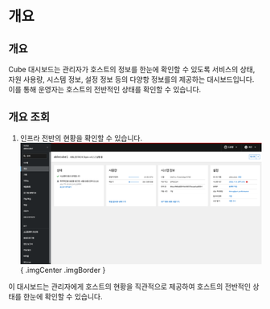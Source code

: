 # 개요

## 개요
Cube 대시보드는 관리자가 호스트의 정보를 한눈에 확인할 수 있도록 서비스의 상태, 자원 사용량, 시스템 정보, 설정 정보 등의 다양항 정보를의 제공하는 대시보드입니다. 이를 통해 운영자는 호스트의 전반적인 상태를 확인할 수 있습니다.

## 개요 조회

1. 인프라 전반의 현황을 확인할 수 있습니다.
    ![대시보드 조회](../../assets/images/admin-guide/cube/outline/outline.png){ .imgCenter .imgBorder }

이 대시보드는 관리자에게 호스트의 현황을 직관적으로 제공하여 호스트의 전반적인 상태를 한눈에 확인할 수 있습니다.
